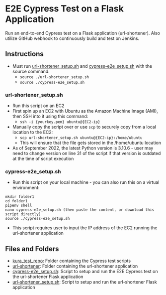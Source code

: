 # E2E Cypress Test on a Flask Application
Run an end-to-end Cypress test on a Flask application (url-shortener). Also utilize GitHub webhook to continuously build and test on Jenkins.

## Instructions
- Must run [url-shortener_setup.sh](https://github.com/cadenhong/kl_wk10_e2e_flask_urlshortener/blob/main/url-shortener_setup.sh) and [cypress-e2e_setup.sh](https://github.com/cadenhong/kl_wk10_e2e_flask_urlshortener/blob/main/cypress-e2e_setup.sh) with the source command:
  - `source ./url-shortener_setup.sh`
  - `source ./cypress-e2e_setup.sh`

### url-shortener_setup.sh
- Run this script on an EC2
- First spin up an EC2 with Ubuntu as the Amazon Machine Image (AMI), then SSH into it using this command:
  - `ssh -i {yourkey.pem} ubuntu@{EC2-ip}`
- Manually copy the script over or use `scp` to securely copy from a local location to the EC2:
  - `scp url-shortener_setup.sh ubuntu@{EC2-ip}:/home/ubuntu`
  - This will ensure that the file gets stored in the /home/ubuntu location
- As of September 2022, the latest Python version is 3.10.6 - user may need to change version on line 31 of the script if that version is outdated at the time of script execution

### cypress-e2e_setup.sh
- Run this script on your local machine - you can also run this on a virtual environment:
```
mkdir folder1
cd folder1
pipenv shell
nano cypress-e2e_setup.sh (then paste the content, or download this script directly)
source ./cypress-e2e_setup.sh
```
- This script requires user to input the IP address of the EC2 running the url-shortener application

## Files and Folders
- [kura_test_repo](https://github.com/cadenhong/kl_wk10_e2e_flask_urlshortener/tree/main/kura_test_repo): Folder containing the Cypress test scripts
- [url-shortener](https://github.com/cadenhong/kl_wk10_e2e_flask_urlshortener/tree/main/url-shortener): Folder containing the url-shortener application
- [cypress-e2e_setup.sh](https://github.com/cadenhong/kl_wk10_e2e_flask_urlshortener/blob/main/cypress-e2e_setup.sh): Script to setup and run the E2E Cypress test on the url-shortener Flask application
- [url-shortener_setup.sh](https://github.com/cadenhong/kl_wk10_e2e_flask_urlshortener/blob/main/url-shortener_setup.sh): Script to setup and run the url-shortener Flask application
